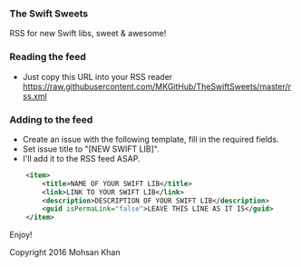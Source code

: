 ### The Swift Sweets
RSS for new Swift libs, sweet &amp; awesome!

### Reading the feed
* Just copy this URL into your RSS reader
https://raw.githubusercontent.com/MKGitHub/TheSwiftSweets/master/rss.xml

### Adding to the feed
* Create an issue with the following template, fill in the required fields.
* Set issue title to "[NEW SWIFT LIB]".
* I'll add it to the RSS feed ASAP.
```xml
    <item>
        <title>NAME OF YOUR SWIFT LIB</title>
        <link>LINK TO YOUR SWIFT LIB</link>
        <description>DESCRIPTION OF YOUR SWIFT LIB</description>
        <guid isPermaLink="false">LEAVE THIS LINE AS IT IS</guid>
    </item>
```


Enjoy!

Copyright 2016 Mohsan Khan
